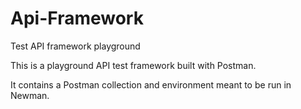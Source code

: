 # Api-Framework
Test API framework playground

This is a playground API test framework built with Postman.

It contains a Postman collection and environment meant to be run in Newman.
